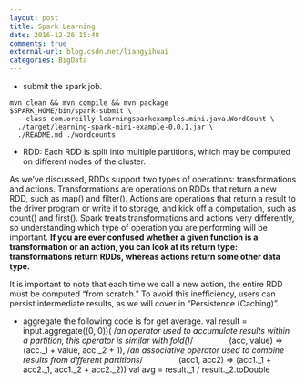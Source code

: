```yaml
---
layout: post
title: Spark Learning
date: 2016-12-26 15:48
comments: true
external-url: blog.csdn.net/liangyihuai
categories: BigData
---
```



- submit the spark job.

```
mvn clean && mvn compile && mvn package
$SPARK_HOME/bin/spark-submit \
  --class com.oreilly.learningsparkexamples.mini.java.WordCount \
  ./target/learning-spark-mini-example-0.0.1.jar \
  ./README.md ./wordcounts
```

- RDD: 
Each RDD is split into multiple partitions, which may be computed on different nodes of the cluster.

As we’ve discussed, RDDs support two types of operations: transformations and actions. Transformations are operations on RDDs that return a new RDD, such as map() and filter(). Actions are operations that return a result to the driver program or write it to storage, and kick off a computation, such as count() and first(). Spark treats transformations and actions very differently, so understanding which type of operation you are performing will be important. **If you are ever confused whether a given function is a transformation or an action, you can look at its return type: transformations return RDDs, whereas actions return some other data type.**

It is important to note that each time we call a new action, the entire RDD must be computed “from scratch.” To avoid this inefficiency, users can persist intermediate results, as we will cover in “Persistence (Caching)”.

- aggregate
the following code is for get average.
val result = input.aggregate((0, 0))(
              /*an operator used to accumulate results within a partition, this operator is similar with fold()*/
               (acc, value) => (acc._1 + value, acc._2 + 1),
               /*an associative operator used to combine results from different partitions*/
               (acc1, acc2) => (acc1._1 + acc2._1, acc1._2 + acc2._2))
val avg = result._1 / result._2.toDouble
